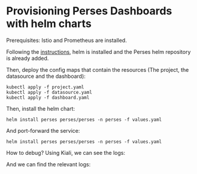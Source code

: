 # Provisioning Perses Dashboards with helm charts

Prerequisites: Istio and Prometheus are installed. 

Following the [instructions](https://github.com/perses/helm-charts), helm is installed and the Perses helm repository is already added. 

Then, deploy the config maps that contain the resources (The project, the datasource and the dashboard):

```
kubectl apply -f project.yaml
kubectl apply -f datasource.yaml
kubectl apply -f dashboard.yaml
```

Then, install the helm chart: 

```
helm install perses perses/perses -n perses -f values.yaml
```

And port-forward the service: 

```
helm install perses perses/perses -n perses -f values.yaml
```

How to debug? Using Kiali, we can see the logs: 

And we can find the relevant logs: 



